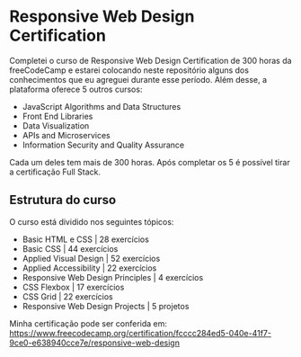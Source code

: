# Responsive Web Design Certification


Completei o curso de Responsive Web Design Certification de 300 horas da freeCodeCamp e estarei colocando neste repositório alguns dos conhecimentos que eu agreguei durante esse período. Além desse, a plataforma oferece 5 outros cursos:


- JavaScript Algorithms and Data Structures
- Front End Libraries
- Data Visualization
- APIs and Microservices
- Information Security and Quality Assurance

Cada um deles tem mais de 300 horas. Após completar os 5 é possível tirar a certificação Full Stack.

## Estrutura do curso

O curso está dividido nos seguintes tópicos:
- Basic HTML e CSS | 28 exercícios
- Basic CSS | 44 exercícios
- Applied Visual Design | 52 exercícios
- Applied Accessibility | 22 exercícios
- Responsive Web Design Principles | 4 exercícios
- CSS Flexbox | 17 exercícios
- CSS Grid | 22 exercícios
- Responsive Web Design Projects | 5 projetos

Minha certificação pode ser conferida em: https://www.freecodecamp.org/certification/fcccc284ed5-040e-41f7-9ce0-e638940cce7e/responsive-web-design

